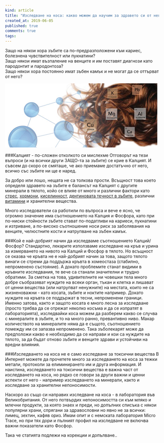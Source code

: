 ```yaml
---
kind: article
title: "Изследване на коса: какво можем да научим за здравето си от него?"
created_at: 2019-06-05
published: true
comments: true
tags:
--- 
```

Защо на някои хора зъбите са по-предразположени към кариес, болезнена чувствителност или пукнатини?<br />
Защо някои имат възпаление на венците и им поставят диагнози като пародонтит и пародонтоза?<br />
Защо някои хора постоянно имат зъбен камък и не могат да се оттърват от него?<br />

![тест на коса](/images/posts/hair-minerals-analysis.jpg)

<!-- more -->

###Калцият - по-сложен отколкото си мислехме
Отговорът на тези въпроси (и на всички други ЗАЩО-та за зъбите) се крие в Калцият. И съвсем до скоро се смяташе, че ако приемаме достатъчно от него, всичко със зъбите ни ще е наред.<br />

За добро или лошо, нещата не са толкова прости. Всъщност това което определя здравето на зъбите е балансът на Калцият с другите минерали в тялото, койо се влияе от много и различни фактори като [стрес](https://bezkaries.com/blog/2014-06-29-стресът/), [хормони](https://bezkaries.com/blog/2017-06-30-връзката-уста-тяло-автоимунни-заболявания/), [киселинност](https://bezkaries.com/blog/2016-04-07-кариес-и-слюнка/), [дентиновата течност в зъбите](https://bezkaries.com/blog/2017-11-17-невидимата-четка-за-зъби/), различни [витамини](https://bezkaries.com/blog/2014-03-12-витамини/) и хранителни вещества.<br />

Много изследователи са работили по въпроса и вече е ясно, че огромно значение има съотношението на Калция и Фосфора, като при по-ниски стойности зъбите стават по-податливи на кариеси, пукнатини и изтриване, а по-високо съотношение носи риск за заболявания на венците, челюстните кости и натрупване на зъбен камък.

###Кой е най-добрият начин да изследваме съотношението Калций/Фосфор?
Стандартно, лекарите използваме изследване на кръв и урина за измерването на нивото на Калций и Фосфор в тялото. Но всъщност се оказва че кръвта не е най-добрият начин за това, защото тялото винаги се стреми да поддържа кръвта в хомеостаза (стабилно, непроменено състояние). А докато проблемите станат видими в кръвните изследвания, те вече са станали значителни и трудно обратими. За сметка на това, удивителните ни човешки тела много добре съобразяват нуждите на всеки орган, тъкан и клетка и лишават от ценни вещества (или натрупват ненужните) на местата, които не са жизненоважни - като косата, зъбите и ноктите например. Докато нуждите на кръвта се поддържат в тесни, непроменени граници.
Именно затова, както и защото косата е много лесна за изследване (просто трябва да се отрежат няколко косъма и да се изпратят в лабораторията), изследвайки коса можем да разберем какво се случва с минералите в зъбите, и то на много ранно, превантивно ниво. Макар количеството на минералите няма да е същото, съотношението помежду им се запазва непроменено. Така зъболекарят може да предположи какво е необходимо да се направи и кои са нуждите на тялото, за да бъдат отново зъбите и венците здрави и устойчиви на вредни влияния.

###Изследването на коса не е само изследване за токсични вещества
В Интернет можете да прочетете много за изследването на коса за тежки метали, протоколи за елиминирането им и друга информация. И наистина, изследването на токсични вещества е важна част от изследването на коса, но рядко се говори за други важни и ценни аспекти от него - например изследването на минерали, както и изследване за хранителни непоносимости.<br />

Наскоро аз също си направих изследване на коса - в лаборатория във Великобритания. От него потвърдих непоносимостта си към мляко и млечни продукти, за която знаех и преди, но допълних списъка с някои популярни  храни, спрягани за здравословни но явно не за всички: лимец, зехтин, кафяв ориз.
Имам опит и с немската лаборатория Micro Trace, но при тях дори и пълният профил на изследване не включва важни показатели като Фосфор.<br />

Така че статията подлежи на корекции и допълване..
